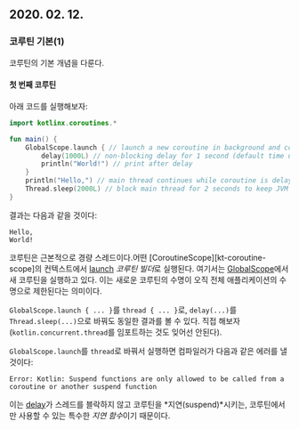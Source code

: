 ## 2020. 02. 12.

### 코루틴 기본(1)

코루틴의 기본 개념을 다룬다.

#### 첫 번째 코루틴

아래 코드를 실행해보자:

```kotlin
import kotlinx.coroutines.*

fun main() {
    GlobalScope.launch { // launch a new coroutine in background and continue
        delay(1000L) // non-blocking delay for 1 second (default time unit is ms)
        println("World!") // print after delay
    }
    println("Hello,") // main thread continues while coroutine is delayed
    Thread.sleep(2000L) // block main thread for 2 seconds to keep JVM alive
}
```

결과는 다음과 같을 것이다:

```
Hello,
World!
```

코루틴은 근본적으로 경량 스레드이다.어떤 [CoroutineScope][kt-coroutine-scope]의 컨텍스트에서 [launch][kt-launch] *코루틴 빌더*로 실행된다. 여기서는 [GlobalScope][kt-global-scope]에서 새 코루틴을 실행하고 있다. 이는 새로운 코루틴의 수명이 오직 전체 애플리케이션의 수명으로 제한된다는 의미이다.

`GlobalScope.launch { ... }`를 `thread { ... }`로, `delay(...)`를 `Thread.sleep(...)`으로 바꿔도 동일한 결과를 볼 수 있다. 직접 해보자(`kotlin.concurrent.thread`를 임포트하는 것도 잊어선 안된다).

`GlobalScope.launch`를 `thread`로 바꿔서 실행하면 컴파일러가 다음과 같은 에러를 낼 것이다:

```
Error: Kotlin: Suspend functions are only allowed to be called from a coroutine or another suspend function
```

이는 [delay][kt-delay]가 스레드를 블락하지 않고 코루틴을 *지연(suspend)*시키는, 코루틴에서만 사용할 수 있는 특수한 *지연 함수*이기 때문이다.



[kt-launch]: https://kotlin.github.io/kotlinx.coroutines/kotlinx-coroutines-core/kotlinx.coroutines/launch.html
[kt-global-scope]: https://kotlin.github.io/kotlinx.coroutines/kotlinx-coroutines-core/kotlinx.coroutines/-global-scope/index.html
[kt-delay]: https://kotlin.github.io/kotlinx.coroutines/kotlinx-coroutines-core/kotlinx.coroutines/delay.html